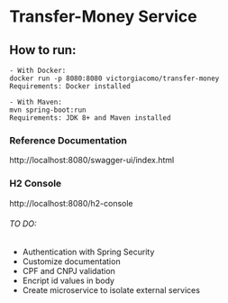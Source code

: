 # Transfer-Money Service

## How to run:

    - With Docker: 
    docker run -p 8080:8080 victorgiacomo/transfer-money
    Requirements: Docker installed
    
    - With Maven:
    mvn spring-boot:run
    Requirements: JDK 8+ and Maven installed

### Reference Documentation
http://localhost:8080/swagger-ui/index.html

### H2 Console
http://localhost:8080/h2-console

###### TO DO:
- Authentication with Spring Security
- Customize documentation
- CPF and CNPJ validation
- Encript id values in body
- Create microservice to isolate external services